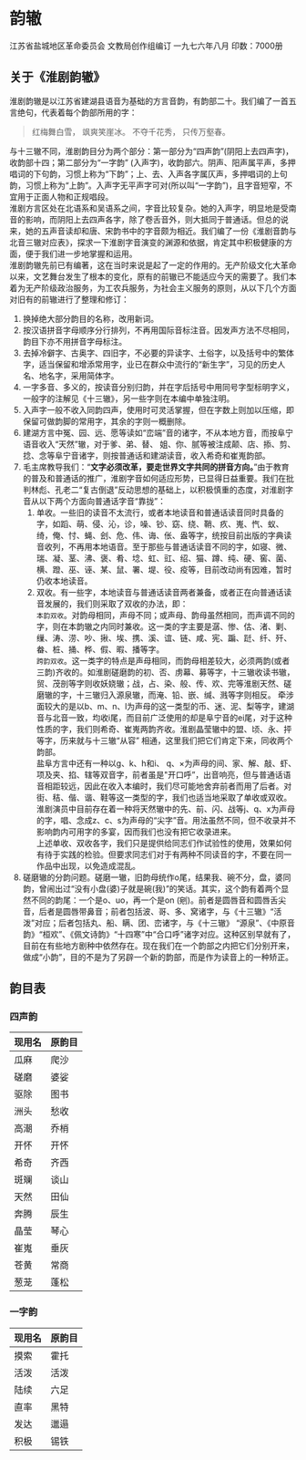 ﻿# 韵辙
江苏省盐城地区革命委员会
文教局创作组编订
一九七六年八月
印数：7000册

## 关于《淮剧韵辙》

淮剧韵辙是以江苏省建湖县语音为基础的方言音韵，有韵部二十。我们编了一首五言绝句，代表着每个韵部所用的字：  
> 红梅舞白雪， 飒爽笑崖冰。 不夺千花秀， 只传万壑春。

与十三辙不同，淮剧韵目分为两个部分：第一部分为“四声韵”(阴阳上去四声字)，收韵部十四；第二部分为“一字韵” (入声字)，收韵部六。阴声、阳声属平声，多押唱词的下句韵，习惯上称为“下韵”；上、去、入声各字属仄声，多押唱词的上句韵，习惯上称为“上韵”。入声字无平声字可对(所以叫“一字韵”)，且字音短窄，不宜用于正面人物和正规唱段。  
淮剧方言区处在北语系和吴语系之间，字音比较复杂。她的入声字，明显地是受南音的影响，而阴阳上去四声各字，除了卷舌音外，则大抵同于普通话。但总的说来，她的五声音读却和唐、宋韵书中的字音颇为相近。我们编了一份《淮剧音韵与北音三辙对应表》，探求一下淮剧字音演变的渊源和依据，肯定其中积极健康的方面，便于我们进一步地掌握和运用。  
淮剧韵辙先前已有编著，这在当时来说是起了一定的作用的。无产阶级文化大革命以来，文艺舞台发生了根本的变化，原有的前辙已不能适应今天的需要了。我们本着为无产阶级政治服务，为工农兵服务，为社会主义服务的原则，从以下几个方面对旧有的前辙进行了整理和修订：  
1. 换掉绝大部分韵目的名称，改用新词。  
2. 按汉语拼音字母顺序分行排列，不再用国际音标注音。因发声方法不尽相同，韵目下亦不用拼音字母标注。  
3. 去掉冷僻字、古奥字、四旧字，不必要的异读字、土俗字，以及括号中的繁体字，适当保留和增添常用字，业已在群众中流行的“新生字”，习见的历史人名、地名字，采用简体字。  
4. 一字多音、多义的，按读音分别归韵，并在字后括号中用同号字型标明字义， 一般字的注解见《十三辙》，另一些字则在本编中单独注明。  
5. 入声字一般不收入同韵四声，使用时可灵活掌握，但在字数上则加以压缩，即保留可做韵脚的常用字，其余的字则一概删除。  
6. 建湖方言中冤、园、远、愿等读如“峦端”音的诸字，不从本地方音，而按阜宁语音收入“天然”辙，对于爹、弟、替、 姐、你、腻等被注成颠、店、掭、剪、捻、念等阜宁音诸字，则按普通话和建湖读音，收入希奇和崔嵬韵部。  
7. 毛主席教导我们：“**文字必须改革，要走世界文字共同的拼音方向。**”由于教育的普及和普通话的推广，淮剧字音如何适应形势，已显得日益重要。我们在批判林彪、孔老二“复古倒退”反动思想的基础上，以积极慎重的态度，对淮剧字音从以下两个方面向普通话字音“靠拢”：  
   1. 单收。一些旧的读音不太流行，或者本地读音和普通话读音同时具备的字，如蹈、萌、侵、沁，诊，噪、钞、窈、绕、鞘、疚、嵬、忾、蚁、绮，俺、忖、蝇、刽、危、伟、诲、伥、盎等字，统按目前出版的字典读音收列，不再用本地语音。至于那些与普通话读音不同的字，如寝、微、瑞、凝、茎、沸、褒、肴、埝、虹、豇、绍、猫、蹲、纯、硬、窖、菌、横、蹬、巫、诬、某、鼠、署、堤、役、疫等，目前改动尚有因难，暂时仍收本地读音。  
   1. 双收。有一些字，本地读音与普通话读音两者兼备，或者正在向普通话读音发展的，我们则采取了双收的办法，即：  
`本韵双收`。对韵母相同，声母不同；或声母、韵母虽然相同，而声调不同的字，则在本韵辙之内同时兼收。这一类的字主要是潺、惨、估、渚、剿、缫、涛、涝、吵、揪、埃、携、溪、谊、链、咸、宪、蹁、跹、纤、歼、畚、桩、捅、桦、假、暇、播等字。  
`跨韵双收`。这一类字的特点是声母相同，而韵母相差较大，必须两韵(或者三韵)齐收的。如淮剧磋磨韵的初、否、虏幕、募等字，十三辙收读书辙，贸、茂剖等字则收妖娆辙；战，占、染、般、传、欢、完等淮剧天然、磋磨辙的字，十三辙归入源泉辙，而淹、铅、嵌、缄、溅等字则相反。 牵涉面较大的是以b、m、n、l为声母的这一类型的币、迷、泥、梨等字，建湖音与北音一致，均收i尾，而目前广泛使用的却是阜宁音的ei尾，对于这种性质的字，我们则希奇、崔嵬两韵齐收。淮剧晶莹辙中的盟、顷、永、抨等字，历来就与十三辙“从容” 相通，这里我们把它们肯定下来，同收两个韵部。  
盐阜方言中还有一种以g、k、h和i、 q、×为声母的间、家、解、敲、虾、项及夹、掐、辖等双音字，前者虽是"开口呼”，出音响亮，但与普通话语音相距较远，因此在收入本编时，我们尽可能地舍弃前者而用了后者。对街、秸、偕、谐、鞋等这一类型的字，我们也适当地采取了单收或双收。淮剧演员中目前存在着一种将天然辙中的先、前、闪、战等j、q、x为声母的字，唱、念成z、c、s为声母的“尖字”音。用法虽然不同，但不收录并不影响韵内可用字的多宴，因而我们也没有把它收录进来。  
上述单收、双收各字，我们只是提供给同志们作试验性的使用，效果如何有待于实践的检验。但要求同志们对于有两种不同读音的字，不要在同一作品中出现，以免造成混乱。  
8. 磋磨辙的分韵问题。磋磨一辙，旧韵母统作o尾，结果我、碗不分，盘，婆同韵，曾闹出过“没有小盘(婆)子就是碗(我)”的笑话。其实，这个韵有着两个显然不同的韵尾：一个是o、uo，再一个是on (剜)。前者是圆唇音和圆唇舌尖音，后者是圆唇带鼻音；前者包括波、哥、多、窝诸字，与《十三辙》“活泼”对应；后者包括丸、船、瞒、团、峦诸字，与《十三辙》 “源泉”、《中原音韵》“桓欢”、《佩文诗韵》“十四寒”中“合口呼”诸字对应。这种区别早就有了，目前在有些地方剧种中依然存在。现在我们在一个韵部之内把它们分别开来，做成“小韵”，目的不是为了另辟一个新的韵部，而是作为读音上的一种矫正。

##  韵目表
### 四声韵
| 现用名 | 原韵目 |
| ---- | ---- |
| 瓜麻 | 爬沙 |
| 磋磨 | 婆娑 |
| 驱除 | 图书 |
| 洲头 | 愁收 |
| 高潮 | 乔梢 |
| 开怀 | 开怀 |
| 希奇 | 齐西 |
| 斑斓 | 谈山 |
| 天然 | 田仙 |
| 奔腾 | 辰生 |
| 晶莹 | 琴心 |
| 崔嵬 | 垂灰 |
| 苍黄 | 常商 |
| 葱茏 | 蓬松 |

### 一字韵
| 现用名 | 原韵目 |
| ---- | ---- |
| 摸索 | 霍托 |
| 活泼 | 活泼 |
| 陆续 | 六足 |
| 直率 | 黑特 |
| 发达 | 邋遢 |
| 积极 | 锡铁 |